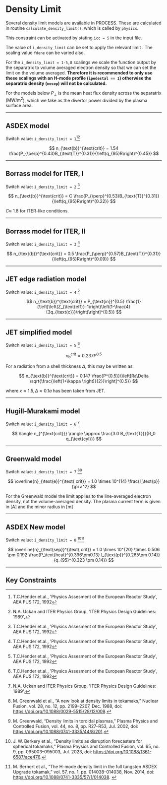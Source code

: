 # Density Limit

Several density limit models are available in PROCESS. These are
calculated in routine `calculate_density_limit()`, which is called by `physics`.

This constraint can be activated by stating `icc = 5` in the input file.

The value of `i_density_limit` can be set to apply the relevant limit . The scaling value `fdene` can be varied also. 

For the `i_density_limit = 1-5,8` scalings we scale the function output by the separatrix to volume averaged electron density so that we can set the limit on the volume averaged. **Therefore it is recommended to only use these scalings with an H-mode profile (`ipedestal == 1`) otherwise the separatrix density (`nesep`) will not be calculated.**

For the models below $P_{\perp}$ is the mean heat flux density across the separatrix ($\mathrm{MW}/\mathrm{m^2}$), which we take as the divertor power divided by the plasma surface area.

-----------------

## ASDEX model

Switch value: `i_density_limit = 1`[^1][^2]

$$
n_{\text{b}}^{\text{crit}} = 1.54 \frac{P_{\perp}^{0.43}B_{\text{T}}^{0.31}}{\left(q_{95}R\right)^{0.45}}
$$

-----------------

## Borrass model for ITER, I

Switch value: `i_density_limit = 2` [^1]

$$
n_{\text{b}}^{\text{crit}} = C \frac{P_{\perp}^{0.53}B_{\text{T}}^{0.31}}{\left(q_{95}R\right)^{0.22}}
$$

$C \approx$  1.8 for ITER-like conditions.

-----------------

## Borrass model for ITER, II 

Switch value: `i_density_limit = 3` [^1]

$$
n_{\text{b}}^{\text{crit}} = 0.5 \frac{P_{\perp}^{0.57}B_{\text{T}}^{0.31}}{\left(q_{95}R\right)^{0.09}}
$$

-----------------

## JET edge radiation model

Switch value: `i_density_limit = 4` [^1]

$$
n_{\text{b}}^{\text{crit}} = P_{\text{in}}^{0.5} \frac{1}{\left[\left(Z_{\text{eff}}-1\right)\left(1-\frac{4}{3q_{\text{c}}}\right)\right]^{0.5}}
$$

-----------------

## JET simplified model

Switch value: `i_density_limit = 5` [^1]

$$
n_{\text{b}}^{\text{crit}} = 0.237 P^{0.5}
$$

For a radiation from a shell thickness $\Delta$, this may be written as:

$$
n_{\text{b}}^{\text{crit}} = 0.147 \frac{P^{0.5}}{\left[Ra\Delta \sqrt{\frac{\left(1+\kappa \right)}{2}}\right]^{0.5}}
$$

where $\kappa \approx 1.5, \Delta \approx 0.1a$ has been taken from JET.

-----------------

## Hugill-Murakami model

Switch value: `i_density_limit = 6` [^2]

$$
\langle n_{^{\text{crit}}} \rangle \approx \frac{3.0 B_{\text{T}}}{R_0 q_{\text{cyl}}}
$$


-----------------

## Greenwald model

Switch value: `i_density_limit = 7` [^3][^4]

$$
\overline{n}_{\text{e}}^{\text{ crit}} = 1.0 \times 10^{14} \frac{I_\text{p}}{\pi a^2}
$$

For the Greenwald model the limit applies to the line-averaged electron density, not the volume-averaged density. The plasma current term is given in $[\mathrm{A}]$ and the minor radius in $[\mathrm{m}]$

---------------------

## ASDEX New model

Switch value: `i_density_limit = 8` [^5][^6]

$$
\overline{n}_{\text{sep}}^{\text{ crit}} = 1.0 \times 10^{20} \times 0.506 \pm 0.192 \frac{P_\text{heat}^{0.396\pm0.13} I_{\text{p}}^{0.265\pm 0.14}}{q_{95}^{0.323 \pm 0.14}}
$$

-----------------

## Key Constraints

[^1]: T.C.Hender et.al., 'Physics Assesment of the European Reactor Study', AEA FUS 172, 1992

[^2]: N.A. Uckan and ITER Physics Group, 'ITER Physics Design Guidelines: 1989',

[^3]: M. Greenwald et al., “A new look at density limits in tokamaks,” Nuclear Fusion, vol. 28, no. 12, pp. 2199–2207, Dec. 1988, doi: https://doi.org/10.1088/0029-5515/28/12/009.

[^4]: M. Greenwald, “Density limits in toroidal plasmas,” Plasma Physics and Controlled Fusion, vol. 44, no. 8, pp. R27–R53, Jul. 2002, doi: https://doi.org/10.1088/0741-3335/44/8/201.

[^5]: J. W. Berkery et al., “Density limits as disruption forecasters for spherical tokamaks,” Plasma Physics and Controlled Fusion, vol. 65, no. 9, pp. 095003–095003, Jul. 2023, doi: https://doi.org/10.1088/1361-6587/ace476.

[^6]: M. Bernert et al., “The H-mode density limit in the full tungsten ASDEX Upgrade tokamak,” vol. 57, no. 1, pp. 014038–014038, Nov. 2014, doi: https://doi.org/10.1088/0741-3335/57/1/014038.
‌
‌
‌
‌